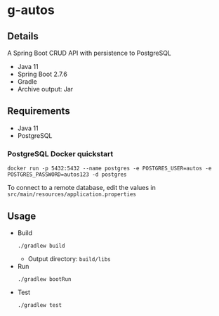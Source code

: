 # g-autos

## Details
A Spring Boot CRUD API with persistence to PostgreSQL
- Java 11
- Spring Boot 2.7.6
- Gradle
- Archive output: Jar

## Requirements
- Java 11
- PostgreSQL

### PostgreSQL Docker quickstart
```
docker run -p 5432:5432 --name postgres -e POSTGRES_USER=autos -e  POSTGRES_PASSWORD=autos123 -d postgres
```
To connect to a remote database, edit the values in `src/main/resources/application.properties`

## Usage
- Build
  ```
  ./gradlew build
  ```
  - Output directory: `build/libs`
- Run
  ```
  ./gradlew bootRun
  ```
- Test
  ```
  ./gradlew test
  ```